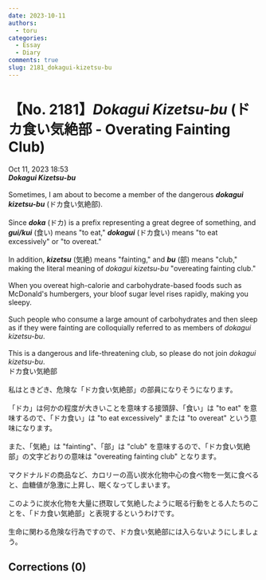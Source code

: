 ```yaml
---
date: 2023-10-11
authors:
  - toru
categories:
  - Essay
  - Diary
comments: true
slug: 2181_dokagui-kizetsu-bu
---
```


# 【No. 2181】<strong><em>Dokagui Kizetsu-bu</strong></em> (ドカ食い気絶部 - Overating Fainting Club)
<div class="date">Oct 11, 2023 18:53</div>
<div id="post"><div id="body_show_ori">
<strong><em>Dokagui Kizetsu-bu</strong></em><br/><br/>Sometimes, I am about to become a member of the dangerous <strong><em>dokagui kizetsu-bu</em></strong> (ドカ食い気絶部).<br/><br/>Since <strong><em>doka</em></strong> (ドカ) is a prefix representing a great degree of something, and <strong><em>gui/kui</em></strong> (食い) means "to eat," <strong><em>dokagui</em></strong> (ドカ食い) means "to eat excessively" or "to overeat."<br/><br/>In addition, <strong><em>kizetsu</em></strong> (気絶) means "fainting," and <strong><em>bu</em></strong> (部) means "club," making the literal meaning of <em>dokagui kizetsu-bu</em> "overeating fainting club."<br/><br/>When you overeat high-calorie and carbohydrate-based foods such as McDonald's humbergers, your bloof sugar level rises rapidly, making you sleepy.<br/><br/>Such people who consume a large amount of carbohydrates and then sleep as if they were fainting are colloquially referred to as members of <em>dokagui kizetsu-bu</em>.<br/><br/>This is a dangerous and life-threatening club, so please do not join <em>dokagui kizetsu-bu</em>.
</div></div>

<!-- more -->

<div id="post_ja"><div id="body_show_mo">
ドカ食い気絶部<br/><br/>私はときどき、危険な「ドカ食い気絶部」の部員になりそうになります。<br/><br/>「ドカ」は何かの程度が大きいことを意味する接頭辞、「食い」は "to eat" を意味するので、「ドカ食い」は "to eat excessively" または "to overeat" という意味になります。<br/><br/>また、「気絶」は "fainting"、「部」は "club" を意味するので、「ドカ食い気絶部」の文字どおりの意味は "overeating fainting club" となります。<br/><br/>マクドナルドの商品など、カロリーの高い炭水化物中心の食べ物を一気に食べると、血糖値が急激に上昇し、眠くなってしまいます。<br/><br/>このように炭水化物を大量に摂取して気絶したように眠る行動をとる人たちのことを、「ドカ食い気絶部」と表現するというわけです。<br/><br/>生命に関わる危険な行為ですので、ドカ食い気絶部には入らないようにしましょう。
</div></div>

## Corrections (0)
